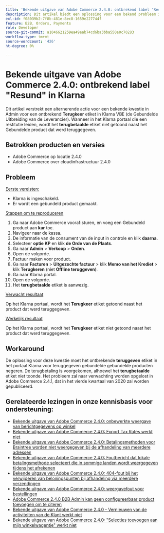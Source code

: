 ```yaml
---
title: 'Bekende uitgave van Adobe Commerce 2.4.0: ontbrekend label "Resund" in Klarna'
description: Dit artikel biedt een oplossing voor een bekend probleem in Admin voor een ontbrekend **Refund**-label in Klarna VBE (Bundled Extension van leverancier). Wanneer in het portaal Klarna een restitutie wordt uitgevoerd, wordt het label **Resund** niet weergegeven naast het product uit de bundel dat is terugbetaald.
exl-id: f08039b2-7f8b-481e-8ec8-1659e227744f
feature: B2B, Orders, Payments
role: Developer
source-git-commit: a1046621259ea49eab74cd6ba3bba550e0c70283
workflow-type: tm+mt
source-wordcount: '426'
ht-degree: 0%

---
```


# Bekende uitgave van Adobe Commerce 2.4.0: ontbrekend label &quot;Resund&quot; in Klarna

Dit artikel verstrekt een alternerende actie voor een bekende kwestie in Admin voor een ontbrekend **Terugkeer** etiket in Klarna VBE (de Gebundelde Uitbreiding van de Leverancier). Wanneer in het Klarna portaal die een restitutie leiden, wordt het **terugbetaalde** etiket niet getoond naast het Gebundelde product dat werd teruggegeven.

## Betrokken producten en versies

* Adobe Commerce op locatie 2.4.0
* Adobe Commerce over cloudinfrastructuur 2.4.0

## Probleem

<u> Eerste vereisten:</u>

* Klarna is ingeschakeld.
* Er wordt een gebundeld product gemaakt.

<u> Stappen om te reproduceren </u>

1. Ga naar Adobe Commerce vooraf:sturen, en voeg een Gebundeld product aan **kar** toe.
1. Navigeer naar de kassa.
1. De informatie van de consument van de input in controle en klik **daarna**.
1. Selecteer **optie KP** en klik **de Orde van de Plaats**.
1. Ga naar **Admin** > **Verkoop** > **Orden**.
1. Open de volgorde.
1. Factuur maken voor product.
1. Ga naar **Facturen** > **Uitgezochte factuur** > klik **Memo van het Krediet** > klik **Terugkeren** (niet **Offline teruggeven**).
1. Ga naar Klarna portal.
1. Open de volgorde.
1. Het **terugbetaalde** etiket is aanwezig.

<u> Verwacht resultaat </u>

Op het Klarna portaal, wordt het **Terugkeer** etiket getoond naast het product dat werd teruggegeven.

<u> Werkelijk resultaat </u>

Op het Klarna portaal, wordt het **Terugkeer** etiket niet getoond naast het product dat werd teruggegeven.

## Workaround

De oplossing voor deze kwestie moet het ontbrekende **teruggeven** etiket in het portaal Klarna voor teruggegeven gebundelde gebundelde producten negeren. De terugbetaling is voorgekomen, alhoewel het **terugbetaalde** etiket niet toonde. Het probleem zal naar verwachting worden opgelost in Adobe Commerce 2.4.1, dat in het vierde kwartaal van 2020 zal worden gepubliceerd.

## Gerelateerde lezingen in onze kennisbasis voor ondersteuning:

* [Bekende uitgave van Adobe Commerce 2.4.0: onbewerkte weergave van berichtgegevens op winkel](/help/troubleshooting/storefront/magento-2-4-0-issue-storefront-raw-message-data-display.md)
* [Bekende uitgave van Adobe Commerce 2.4.0: Export Tax Rates werkt niet](/help/troubleshooting/miscellaneous/magento-2-4-0-known-issue-export-tax-rates-does-not-work.md)
* [Bekende uitgave van Adobe Commerce 2.4.0: Betalingsmethoden voor Braintree worden niet weergegeven bij de afhandeling van meerdere adressen](/help/troubleshooting/payments/magento-2-4-0-braintree-not-in-multiple-addresses-checkout.md)
* [Bekende uitgave van Adobe Commerce 2.4.0: Foutbericht dat lokale betalingsmethode selecteert die in sommige landen wordt weergegeven tijdens het afrekenen](/help/troubleshooting/payments/magento-2-4-0-checkout-error-selecting-local-payments.md)
* [Bekende uitgave van Adobe Commerce 2.4.0: 404-fout bij het verwijderen van beloningspunten bij afhandeling via meerdere verzendingen](/help/troubleshooting/storefront/magento-2-4-0-404-error-removing-rewards-points-on-multi-shipping-checkout.md)
* [Bekende uitgave van Adobe Commerce 2.4.0: weergavefout voor bestellingen](/help/troubleshooting/storefront/magento-2-4-0-known-issue-orders-display-error.md)
* [Adobe Commerce 2.4.0 B2B Admin kan geen configureerbaar product toevoegen om te citeren](/help/troubleshooting/miscellaneous/magento-2-4-0-b2b-admin-can-t-add-configurable-product-to-quote.md)
* [Bekende uitgave van Adobe Commerce 2.4.0 - Vernieuwen van de activiteiten van de Klant werkt niet](/help/troubleshooting/miscellaneous/magento-2-4-0-refresh-on-customer-activities-does-not-work.md)
* [Bekende uitgave van Adobe Commerce 2.4.0: &quot;Selecties toevoegen aan mijn winkelwagentje&quot; werkt niet](/help/troubleshooting/miscellaneous/magento-2-4-0-add-selections-to-my-cart-does-not-work.md)
